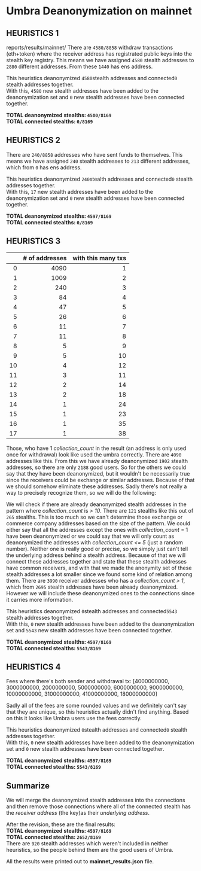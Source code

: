# Umbra Deanonymization on mainnet

## HEURISTICS 1

reports/results/mainnet/
There are `4580/8858` withdraw transactions (eth+token) where the receiver address has registrated public keys into the stealth key registry.
This means we have assigned `4580` stealth addresses to `2880` different addresses. From these `1440` has ens address.

This heuristics deanonymized `4580`stealth addresses and connected`0` stealth addresses together.  
With this, `4580` new stealth addresses have been added to the deanonymization set and `0` new stealth addresses have been connected together.  

**TOTAL deanonymized stealths: `4580/8169`**  
**TOTAL connected stealths: `0/8169`**

## HEURISTICS 2

There are `240/8858` addresses who have sent funds to themselves.
This means we have assigned `240` stealth addresses to `213` different addresses,
which from `0` has ens address.

This heuristics deanonymized `240`stealth addresses and connected`0` stealth addresses together.  
With this, `17` new stealth addresses have been added to the deanonymization set and `0` new stealth addresses have been connected together.  

**TOTAL deanonymized stealths: `4597/8169`**  
**TOTAL connected stealths: `0/8169`**

## HEURISTICS 3

|    |   # of addresses |   with this many txs |
|---:|-----------------:|---------------------:|
|  0 |             4090 |                    1 |
|  1 |             1009 |                    2 |
|  2 |              240 |                    3 |
|  3 |               84 |                    4 |
|  4 |               47 |                    5 |
|  5 |               26 |                    6 |
|  6 |               11 |                    7 |
|  7 |               11 |                    8 |
|  8 |                5 |                    9 |
|  9 |                5 |                   10 |
| 10 |                4 |                   12 |
| 11 |                3 |                   11 |
| 12 |                2 |                   14 |
| 13 |                2 |                   18 |
| 14 |                1 |                   24 |
| 15 |                1 |                   23 |
| 16 |                1 |                   35 |
| 17 |                1 |                   38 |

Those, who have 1 *collection_count* in the result (an address is only used once for withdrawal) look like used the umbra correctly. There are `4090` addresses like this.
From this we have already deanonymized `1902` stealth addresses, so there are only `2188` good users.
So for the others we could say that they have been deanonymized, but it wouldn't be necessarily true since the receivers could be exchange or similar addresses. Because of that we should somehow eliminate these addresses. Sadly there's not really a way to precisely recognize them, so we will do the following:

We will check if there are already deanonymized stealth addresses in the pattern where *collection_count* is *> 10*.
There are `121` stealths like this out of `265` stealths.
This is too much so we can't determine those exchange or commerce company addresses based on the size of the pattern. We could either say that all the addresses except the ones with *collection_count* = 1 have been deanonymized or we could say that we will only count as deanonymized the addresses with *collection_count* *<= 5* (just a random number).
Neither one is really good or precise, so we simply just can't tell the underlying address behind a stealth address. Because of that we will connect these addresses together and state that these stealth addresses have common receivers, and with that we made the anonymity set of these stealth addresses a lot smaller since we found some kind of relation among them.
There are `3990` receiver addresses who has a *collection_count* *> 1*, which from `2695` stealth addresses have been already deanonymized. However we will include these deanonymized ones to the connections since it carries more information.

This heuristics deanonymized `0`stealth addresses and connected`5543` stealth addresses together.  
With this, `0` new stealth addresses have been added to the deanonymization set and `5543` new stealth addresses have been connected together.  

**TOTAL deanonymized stealths: `4597/8169`**  
**TOTAL connected stealths: `5543/8169`**

## HEURISTICS 4

Fees where there's both sender and withdrawal tx: [4000000000, 3000000000, 2000000000, 5000000000, 6000000000, 9000000000, 10000000000, 31000000000, 41000000000, 18000000000]

Sadly all of the fees are some rounded values and we definitely can't say that they are unique, so this heuristics actually didn't find anything. Based on this it looks like Umbra users use the fees correctly.

This heuristics deanonymized `0`stealth addresses and connected`0` stealth addresses together.  
With this, `0` new stealth addresses have been added to the deanonymization set and `0` new stealth addresses have been connected together.  

**TOTAL deanonymized stealths: `4597/8169`**  
**TOTAL connected stealths: `5543/8169`**

## Summarize

We will merge the deanonymized stealth addresses into the connections and then remove those connections where all of the connected stealth has the *receiver address* (the key)as their *underlying address*.

After the revision, these are the final results:  
**TOTAL deanonymized stealths: `4597/8169`**  
**TOTAL connected stealths: `2652/8169`**  
There are `920` stealth addresses which weren't included in neither heuristics, so the people behind them are the good users of Umbra.

All the results were printed out to **mainnet_results.json** file.
